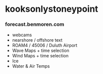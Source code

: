 # kooksonlystoneypoint
### forecast.benmoren.com

+ webcams
+ nearshore / offshore text
+ ROAM4 / 45006 / Duluth Airport
+ Wave Maps + time selection
+ Wind Maps + time selection
+ Ice
+ Water & Air Temps


